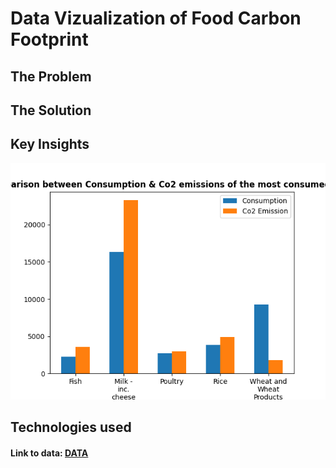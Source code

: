 # Data Vizualization of Food Carbon Footprint

## The Problem

## The Solution

## Key Insights
![IMAGE](https://github.com/WamzMwangi/Food_CarbonFootprint_Vizualization_Project/blob/main/Images/CO2_Emmissions_Vs_Consumption.png?raw=true)

## Technologies used

#### Link to data: [DATA](https://raw.githubusercontent.com/rfordatascience/tidytuesday/master/data/2020/2020-02-18/food_consumption.csv)
